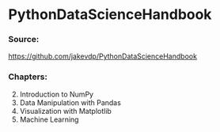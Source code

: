 # PythonDataScienceHandbook
### Source:
https://github.com/jakevdp/PythonDataScienceHandbook

### Chapters:
2. Introduction to NumPy
3. Data Manipulation with Pandas
4. Visualization with Matplotlib
5. Machine Learning
